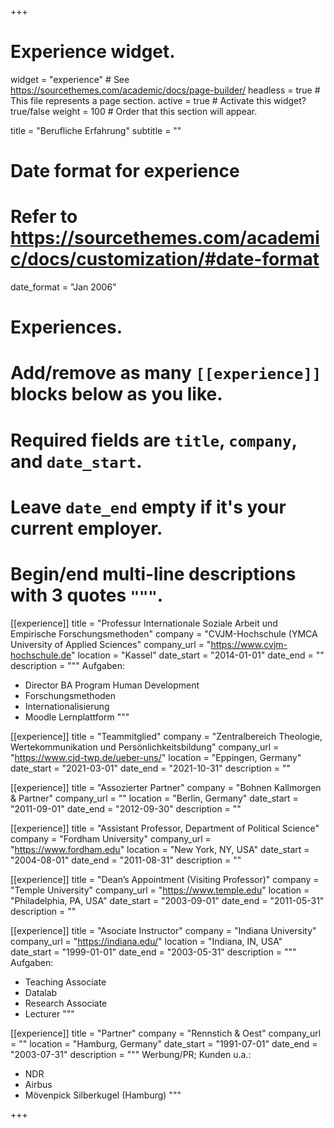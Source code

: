 +++
# Experience widget.
widget = "experience"  # See https://sourcethemes.com/academic/docs/page-builder/
headless = true  # This file represents a page section.
active = true  # Activate this widget? true/false
weight = 100  # Order that this section will appear.

title = "Berufliche Erfahrung"
subtitle = ""

# Date format for experience
#   Refer to https://sourcethemes.com/academic/docs/customization/#date-format
date_format = "Jan 2006"

# Experiences.
#   Add/remove as many `[[experience]]` blocks below as you like.
#   Required fields are `title`, `company`, and `date_start`.
#   Leave `date_end` empty if it's your current employer.
#   Begin/end multi-line descriptions with 3 quotes `"""`.

[[experience]]
  title = "Professur Internationale Soziale Arbeit und Empirische Forschungsmethoden"
  company = "CVJM-Hochschule (YMCA University of Applied Sciences"
  company_url = "https://www.cvjm-hochschule.de"
  location = "Kassel"
  date_start = "2014-01-01"
  date_end = ""
  description = """
  Aufgaben:

  * Director BA Program Human Development
  * Forschungsmethoden
  * Internationalisierung
  * Moodle Lernplattform
  """

[[experience]]
  title = "Teammitglied"
  company = "Zentralbereich Theologie, Wertekommunikation und Persönlichkeitsbildung"
  company_url = "https://www.cjd-twp.de/ueber-uns/"
  location = "Eppingen, Germany"
  date_start = "2021-03-01"
  date_end = "2021-10-31"
  description = ""

[[experience]]
  title = "Assozierter Partner"
  company = "Bohnen Kallmorgen & Partner"
  company_url = ""
  location = "Berlin, Germany"
  date_start = "2011-09-01"
  date_end = "2012-09-30"
  description = ""

[[experience]]
  title = "Assistant Professor, Department of Political Science"
  company = "Fordham University"
  company_url = "https://www.fordham.edu"
  location = "New York, NY, USA"
  date_start = "2004-08-01"
  date_end = "2011-08-31"
  description = ""

[[experience]]
  title = "Dean’s Appointment (Visiting Professor)"
  company = "Temple University"
  company_url = "https://www.temple.edu"
  location = "Philadelphia, PA, USA"
  date_start = "2003-09-01"
  date_end = "2011-05-31"
  description = ""

[[experience]]
  title = "Asociate Instructor"
  company = "Indiana University"
  company_url = "https://indiana.edu/"
  location = "Indiana, IN, USA"
  date_start = "1999-01-01"
  date_end = "2003-05-31"
  description = """
  Aufgaben:

  * Teaching Associate
  * Datalab
  * Research Associate
  * Lecturer
  """

[[experience]]
  title = "Partner"
  company = "Rennstich & Oest"
  company_url = ""
  location = "Hamburg, Germany"
  date_start = "1991-07-01"
  date_end = "2003-07-31"
  description = """
  Werbung/PR; Kunden u.a.:
  * NDR
  * Airbus
  * Mövenpick Silberkugel (Hamburg)
  """

+++
